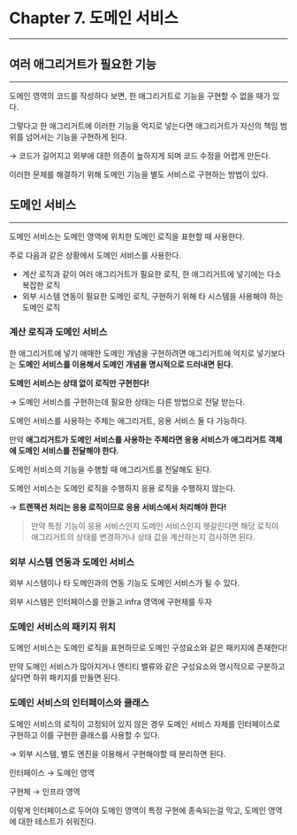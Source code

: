 # Chapter 7. 도메인 서비스

---

## 여러 애그리거트가 필요한 기능

---

도메인 영역의 코드를 작성하다 보면, 한 애그리거트로 기능을 구현할 수 없을 때가 있다.

그렇다고 한 애그리거트에 이러한 기능을 억지로 넣는다면 애그리거트가 자신의 책임 범위를 넘어서는 기능을 구현하게 된다.

→ 코드가 길어지고 외부에 대한 의존이 높하지게 되며 코드 수정을 어렵게 만든다.

이러한 문제를 해결하기 위해 도메인 기능을 별도 서비스로 구현하는 방법이 있다.

## 도메인 서비스

---

도메인 서비스는 도메인 영역에 위치한 도메인 로직을 표현할 때 사용한다.

주로 다음과 같은 상황에서 도메인 서비스를 사용한다.

- 계산 로직과 같이 여러 애그리거트가 필요한 로직, 한 애그리거트에 넣기에는 다소 복잡한 로직
- 외부 시스템 연동이 필요한 도메인 로직, 구현하기 위해 타 시스템을 사용해야 하는 도메인 로직

### 계산 로직과 도메인 서비스

한 애그리거트에 넣기 애매한 도메인 개념을 구현하려면 애그리거트에 억지로 넣기보다는 **도메인 서비스를 이용해서 도메인 개념을 명시적으로 드러내면 된다.**

**도메인 서비스는 상태 없이 로직만 구현한다!**

→ 도메인 서비스를 구현하는데 필요한 상태는 다른 방법으로 전달 받는다.

도메인 서비스를 사용하는 주체는 애그리거트, 응용 서비스 둘 다 가능하다.

만약 **애그리거트가 도메인 서비스를 사용하는 주체라면 응용 서비스가 애그리거트 객체에 도메인 서비스를 전달해야 한다.**

도메인 서비스의 기능을 수행할 때 애그리거트를 전달해도 된다.

도메인 서비스는 도메인 로직을 수행하지 응용 로직을 수행하지 않는다.

→ **트랜잭션 처리는 응용 로직이므로 응용 서비스에서 처리해야 한다!**

> 만약 특정 기능이 응용 서비스인지 도메인 서비스인지 헷갈린다면 해당 로직이 애그리거트의 상태를 변경하거나 상태 값을 계산하는지 검사하면 된다.
> 

### 외부 시스템 연동과 도메인 서비스

외부 시스템이나 타 도메인과의 연동 기능도 도메인 서비스가 될 수 있다.

외부 시스템은 인터페이스를 만들고 infra 영역에 구현체를 두자

### 도메인 서비스의 패키지 위치

도메인 서비스는 도메인 로직을 표현하므로 도메인 구성요소와 같은 패키지에 존재한다!

만약 도메인 서비스가 많아지거나 엔티티 밸류와 같은 구성요소와 명시적으로 구분하고 싶다면 하위 패키지를 만들면 된다.

### 도메인 서비스의 인터페이스와 클래스

도메인 서비스의 로직이 고정되어 있지 않은 경우 도메인 서비스 자체를 인터페이스로 구현하고 이를 구현한 클래스를 사용할 수 있다.

→ 외부 시스템, 별도 엔진을 이용해서 구현해야할 때 분리하면 된다.

인터페이스 → 도메인 영역

구현체 → 인프라 영역

이렇게 인터페이스로 두어야 도메인 영역이 특정 구현에 종속되는걸 막고, 도메인 영역에 대한 테스트가 쉬워진다.

